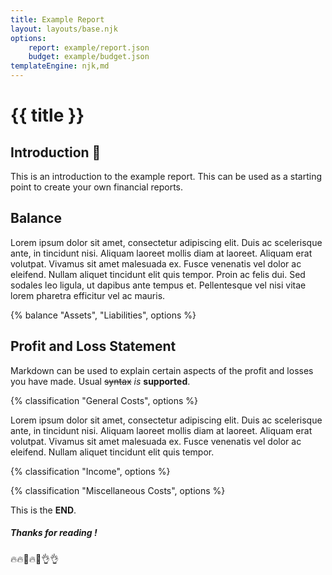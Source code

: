 ```yaml
---
title: Example Report
layout: layouts/base.njk
options:
    report: example/report.json
    budget: example/budget.json
templateEngine: njk,md
---
```


# {{ title }}

## Introduction 🎉

This is an introduction to the example report. This can be used as a starting
point to create your own financial reports.

## Balance

Lorem ipsum dolor sit amet, consectetur adipiscing elit. Duis ac scelerisque
ante, in tincidunt nisi. Aliquam laoreet mollis diam at laoreet. Aliquam erat
volutpat. Vivamus sit amet malesuada ex. Fusce venenatis vel dolor ac eleifend.
Nullam aliquet tincidunt elit quis tempor. Proin ac felis dui. Sed sodales leo
ligula, ut dapibus ante tempus et. Pellentesque vel nisi vitae lorem pharetra
efficitur vel ac mauris.

{% balance "Assets", "Liabilities", options %}

## Profit and Loss Statement

Markdown can be used to explain certain aspects of the profit and losses you
have made. Usual ~~syntax~~ _is_ **supported**.

{% classification "General Costs", options %}

Lorem ipsum dolor sit amet, consectetur adipiscing elit. Duis ac scelerisque
ante, in tincidunt nisi. Aliquam laoreet mollis diam at laoreet. Aliquam erat
volutpat. Vivamus sit amet malesuada ex. Fusce venenatis vel dolor ac eleifend.
Nullam aliquet tincidunt elit quis tempor.

{% classification "Income", options %}

{% classification "Miscellaneous Costs", options %}

This is the **END**.

##### Thanks for reading !

🔥🔥💯🔥💯👌👌
